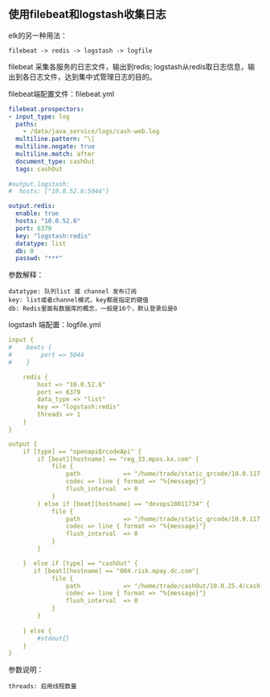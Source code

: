 ## 使用filebeat和logstash收集日志 ##

elk的另一种用法： 

    filebeat -> redis -> logstash -> logfile
filebeat 采集各服务的日志文件，输出到redis; logstash从redis取日志信息，输出到各日志文件，达到集中式管理日志的目的。

filebeat端配置文件：filebeat.yml
``` yaml 
filebeat.prospectors:
- input_type: log
  paths:
    - /data/java_service/logs/cash-web.log
  multiline.pattern: ^\[
  multiline.negate: true
  multiline.match: after
  document_type: cashOut
  tags: cashOut
  
#output.logstash:
#  hosts: ["10.0.52.6:5044"]

output.redis:
  enable: true
  hosts: "10.0.52.6"
  port: 6379
  key: "logstash:redis"
  datatype: list
  db: 0
  passwd: "***"

```
参数解释：

    datatype: 队列list 或 channel 发布订阅
    key: list或者channel模式，key都是指定的键值
    db: Redis里面有数据库的概念，一般是16个，默认登录后是0


logstash 端配置：logfile.yml
``` yaml
input {
#    beats {
#        port => 5044
#    }

    redis {
        host => "10.0.52.6"
        port => 6379
        data_type => "list"
        key => "logstash:redis"
        threads => 1
    }
}

output {
    if [type] == "openapiQrcodeApi" {
        if [beat][hostname] == "reg_33.mpos.kx.com" {
            file {
                path            => "/home/trade/static_qrcode/10.0.117.33/openapiQrcodeApi_%{+yyyy-MM-dd}.log"
                codec => line { format => "%{message}"}
                flush_interval  => 0
            }
        } else if [beat][hostname] == "devops10011734" {
            file {
                path            => "/home/trade/static_qrcode/10.0.117.34/openapiQrcodeApi_%{+yyyy-MM-dd}.log"
                codec => line { format => "%{message}"}
                flush_interval  => 0
            }
        } 

    }  else if [type] == "cashOut" {
       if [beat][hostname] == "004.risk.mpay.dc.com"{ 
            file {
                path            => "/home/trade/cashOut/10.0.25.4/cash-web_%{+yyyy-MM-dd}.log"
                codec => line { format => "%{message}"}
                flush_interval  => 0
            }
        }
 
    } else {
        #stdout{}    
    }
} 

```
参数说明：
  
    threads: 启用线程数量
    
    
